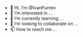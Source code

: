 - 👋 Hi, I’m @IvanPuntev
- 👀 I’m interested in ...
- 🌱 I’m currently learning ...
- 💞️ I’m looking to collaborate on ...
- 📫 How to reach me ...

<!---
IvanPuntev/IvanPuntev is a ✨ special ✨ repository because its `README.md` (this file) appears on your GitHub profile.
You can click the Preview link to take a look at your changes.
--->
